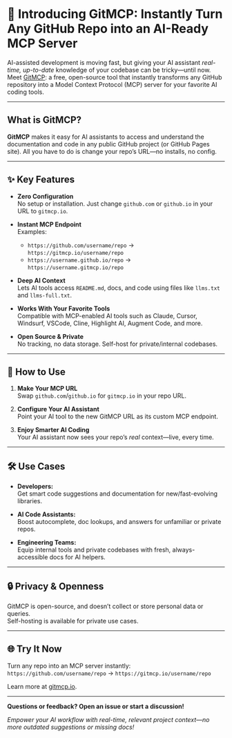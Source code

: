 # 🚀 Introducing GitMCP: Instantly Turn Any GitHub Repo into an AI-Ready MCP Server

AI-assisted development is moving fast, but giving your AI assistant *real-time, up-to-date* knowledge of your codebase can be tricky—until now. Meet [GitMCP](https://gitmcp.io/): a free, open-source tool that instantly transforms any GitHub repository into a Model Context Protocol (MCP) server for your favorite AI coding tools.

---

## What is GitMCP?

**GitMCP** makes it easy for AI assistants to access and understand the documentation and code in any public GitHub project (or GitHub Pages site). All you have to do is change your repo’s URL—no installs, no config.

---

## ✨ Key Features

- **Zero Configuration**  
  No setup or installation. Just change `github.com` or `github.io` in your URL to `gitmcp.io`.

- **Instant MCP Endpoint**  
  Examples:  
  - `https://github.com/username/repo` → `https://gitmcp.io/username/repo`  
  - `https://username.github.io/repo` → `https://username.gitmcp.io/repo`

- **Deep AI Context**  
  Lets AI tools access `README.md`, docs, and code using files like `llms.txt` and `llms-full.txt`.

- **Works With Your Favorite Tools**  
  Compatible with MCP-enabled AI tools such as Claude, Cursor, Windsurf, VSCode, Cline, Highlight AI, Augment Code, and more.

- **Open Source & Private**  
  No tracking, no data storage. Self-host for private/internal codebases.

---

## 🚦 How to Use

1. **Make Your MCP URL**  
   Swap `github.com`/`github.io` for `gitmcp.io` in your repo URL.

2. **Configure Your AI Assistant**  
   Point your AI tool to the new GitMCP URL as its custom MCP endpoint.

3. **Enjoy Smarter AI Coding**  
   Your AI assistant now sees your repo’s *real* context—live, every time.

---

## 🛠️ Use Cases

- **Developers:**  
  Get smart code suggestions and documentation for new/fast-evolving libraries.

- **AI Code Assistants:**  
  Boost autocomplete, doc lookups, and answers for unfamiliar or private repos.

- **Engineering Teams:**  
  Equip internal tools and private codebases with fresh, always-accessible docs for AI helpers.

---

## 🔒 Privacy & Openness

GitMCP is open-source, and doesn’t collect or store personal data or queries.  
Self-hosting is available for private use cases.

---

## 🌐 Try It Now

Turn any repo into an MCP server instantly:  
`https://github.com/username/repo` → `https://gitmcp.io/username/repo`

Learn more at [gitmcp.io](https://gitmcp.io/).

---

**Questions or feedback? Open an issue or start a discussion!**

*Empower your AI workflow with real-time, relevant project context—no more outdated suggestions or missing docs!*
